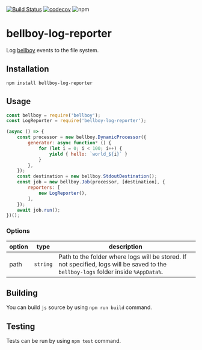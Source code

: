 [![Build Status](https://travis-ci.org/Claviz/bellboy-log-reporter.svg?branch=master)](https://travis-ci.org/Claviz/bellboy-log-reporter)
[![codecov](https://codecov.io/gh/Claviz/bellboy-log-reporter/branch/master/graph/badge.svg)](https://codecov.io/gh/Claviz/bellboy-log-reporter)
![npm](https://img.shields.io/npm/v/bellboy-log-reporter.svg)

# bellboy-log-reporter

Log [bellboy](https://github.com/Claviz/bellboy) events to the file system.

## Installation
```
npm install bellboy-log-reporter
```

## Usage

```javascript
const bellboy = require('bellboy');
const LogReporter = require('bellboy-log-reporter');

(async () => {
    const processor = new bellboy.DynamicProcessor({
        generator: async function* () {
            for (let i = 0; i < 100; i++) {
                yield { hello: `world_${i}` }
            }
        },
    });
    const destination = new bellboy.StdoutDestination();
    const job = new bellboy.Job(processor, [destination], {
        reporters: [
            new LogReporter(),
        ],
    });
    await job.run();
})();
```

### Options

| option | type     | description                                                                                                                         |
|--------|----------|-------------------------------------------------------------------------------------------------------------------------------------|
| path   | `string` | Path to the folder where logs will be stored. If not specified, logs will be saved to the `bellboy-logs` folder inside `%AppData%`. |

## Building

You can build `js` source by using `npm run build` command.

## Testing

Tests can be run by using `npm test` command.

